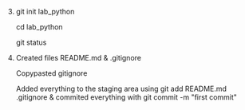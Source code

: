 
3.  git init lab_python

    cd lab_python
    
    git status

4.  Created files README.md & .gitignore 

     Copypasted gitignore

     Added everything to the staging area using git add README.md .gitignore & commited everything with git commit -m "first commit"

